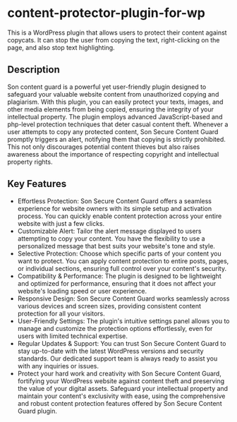 # content-protector-plugin-for-wp
This is a WordPress plugin that allows users to protect their content against copycats. It can stop the user from copying the text, right-clicking on the page, and also stop text highlighting.

## Description
Son content guard is a powerful yet user-friendly plugin designed to safeguard your valuable website content from unauthorized copying and plagiarism. With this plugin, you can easily protect your texts, images, and other media elements from being copied, ensuring the integrity of your intellectual property.
The plugin employs advanced JavaScript-based and php-level protection techniques that deter casual content theft. Whenever a user attempts to copy any protected content, Son Secure Content Guard promptly triggers an alert, notifying them that copying is strictly prohibited. This not only discourages potential content thieves but also raises awareness about the importance of respecting copyright and intellectual property rights.

## Key Features
<ul>
<li>Effortless Protection: Son Secure Content Guard offers a seamless experience for website owners with its simple setup and activation process. You can quickly enable content protection across your entire website with just a few clicks.
</li>
<li>
Customizable Alert: Tailor the alert message displayed to users attempting to copy your content. You have the flexibility to use a personalized message that best suits your website's tone and style.
</li>
<li>
Selective Protection: Choose which specific parts of your content you want to protect. You can apply content protection to entire posts, pages, or individual sections, ensuring full control over your content's security.
</li>
<li>
Compatibility & Performance: The plugin is designed to be lightweight and optimized for performance, ensuring that it does not affect your website's loading speed or user experience.
</li>
<li>
Responsive Design: Son Secure Content Guard works seamlessly across various devices and screen sizes, providing consistent content protection for all your visitors.
</li>
<li>
User-Friendly Settings: The plugin's intuitive settings panel allows you to manage and customize the protection options effortlessly, even for users with limited technical expertise.
</li>
<li>
Regular Updates & Support: You can trust Son Secure Content Guard to stay up-to-date with the latest WordPress versions and security standards. Our dedicated support team is always ready to assist you with any inquiries or issues.
</li>
<li>
Protect your hard work and creativity with Son Secure Content Guard, fortifying your WordPress website against content theft and preserving the value of your digital assets. Safeguard your intellectual property and maintain your content's exclusivity with ease, using the comprehensive and robust content protection features offered by Son Secure Content Guard plugin.
</li>
</ul>

